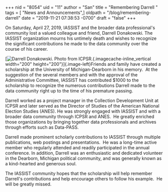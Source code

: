 +++
nid = "8054"
uid = "11"
author = "San"
title = "Remembering Darrell "
tags = [ "News and Announcements",]
oldpath = "/blog/remembering-darrell"
date = "2019-11-21 07:38:53 -0700"
draft = "false"
+++
 

On Saturday, April 27, 2019, IASSIST and the broader data professional's
community lost a valued colleague and friend, Darrell Donakowski. The
IASSIST organization mourns his untimely death and wishes to recognize
the significant contributions he made to the data community over the
course of his career.

[![](/img/blog/darrell.png "Darrell Donakowski.  Photo from ICPSR."){.imagecache-inline_vertical
width="200" height="200"}]{.image-left}Friends and family have created a
scholarship at the University of Michigan-Dearborn in his memory.  At
the suggestion of the several members and with the approval of the
Administrative Committee, IASSIST has contributed \$1000 to the
scholarship to recognize the numerous contributions Darrell made to the
data community right up to the time of his premature passing.

Darrell worked as a project manager in the Collection Development Unit
at ICPSR and later served as the Director of Studies of the American
National Election Studies (ANES). He was strongly engaged with IASSIST
and with a broader data community through ICPSR and ANES.  He greatly
enriched those organizations by bringing together data professionals and
archives through efforts such as Data-PASS.

Darrell made prominent scholarly contributions to IASSIST through
multiple publications, web postings and presentations.  He was a
long-time active member who regularly attended and readily participated
in the annual conference. In addition, Darrell was an enthusiastic and
dedicated volunteer in the Dearborn, Michigan political community, and
was generally known as a kind-hearted and generous soul. 

The IASSIST community hopes that the scholarship will help remember
Darrell's contributions and help encourage others to follow his
example.  He will be greatly missed.

 
